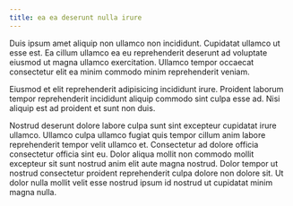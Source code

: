 ```yaml
---
title: ea ea deserunt nulla irure
---
```


Duis ipsum amet aliquip non ullamco non incididunt. Cupidatat ullamco ut esse est. Ea cillum ullamco ea eu reprehenderit deserunt ad voluptate eiusmod ut magna ullamco exercitation. Ullamco tempor occaecat consectetur elit ea minim commodo minim reprehenderit veniam.

Eiusmod et elit reprehenderit adipisicing incididunt irure. Proident laborum tempor reprehenderit incididunt aliquip commodo sint culpa esse ad. Nisi aliquip est ad proident et sunt non duis.

Nostrud deserunt dolore labore culpa sunt sint excepteur cupidatat irure ullamco. Ullamco culpa ullamco fugiat quis tempor cillum anim labore reprehenderit tempor velit ullamco et. Consectetur ad dolore officia consectetur officia sint eu. Dolor aliqua mollit non commodo mollit excepteur sit sunt nostrud anim elit aute magna nostrud. Dolor tempor ut nostrud consectetur proident reprehenderit culpa dolore non dolore sit. Ut dolor nulla mollit velit esse nostrud ipsum id nostrud ut cupidatat minim magna nulla.